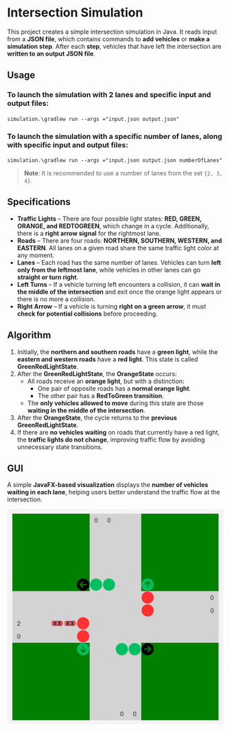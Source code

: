 # Intersection Simulation
This project creates a simple intersection simulation in Java. It reads input from a **JSON file**, which contains commands to **add vehicles** or **make a simulation step**. After each **step**, vehicles that have left the intersection are **written to an output JSON file**.


## Usage
### To launch the simulation with 2 lanes and specific input and output files:

``
    simulation.\gradlew run --args ="input.json output.json"
``

### To launch the simulation with a specific number of lanes, along with specific input and output files:

``
    simulation.\gradlew run --args ="input.json output.json numberOfLanes"
``

> **Note**: It is recommended to use a number of lanes from the set `{2, 3, 4}`.



## Specifications
- **Traffic Lights** – There are four possible light states: **RED, GREEN, ORANGE, and REDTOGREEN**, which change in a cycle. Additionally, there is a **right arrow signal** for the rightmost lane.
- **Roads** – There are four roads: **NORTHERN, SOUTHERN, WESTERN, and EASTERN**. All lanes on a given road share the same traffic light color at any moment.
- **Lanes** – Each road has the same number of lanes. Vehicles can turn **left only from the leftmost lane**, while vehicles in other lanes can go **straight or turn right**.
- **Left Turns** – If a vehicle turning left encounters a collision, it can **wait in the middle of the intersection** and exit once the orange light appears or there is no more a collision.
- **Right Arrow** – If a vehicle is turning **right on a green arrow**, it must **check for potential collisions** before proceeding.
## Algorithm
1. Initially, the **northern and southern roads** have a **green light**, while the **eastern and western roads** have a **red light**. This state is called **GreenRedLightState**.
2. After the **GreenRedLightState**, the **OrangeState** occurs:
    - All roads receive an **orange light**, but with a distinction:
        - One pair of opposite roads has a **normal orange light**.
        - The other pair has a **RedToGreen transition**.
    - The **only vehicles allowed to move** during this state are those **waiting in the middle of the intersection**.
3. After the **OrangeState**, the cycle returns to the **previous GreenRedLightState**.
4. If there are **no vehicles waiting** on roads that currently have a red light, the **traffic lights do not change**, improving traffic flow by avoiding unnecessary state transitions.

## GUI
A simple **JavaFX-based visualization** displays the **number of vehicles waiting in each lane**, helping users better understand the traffic flow at the intersection.


![alt text](src/main/resources/images/gui.png)

